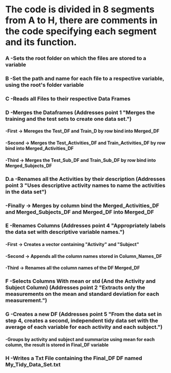 # The code is divided in 8 segments from A to H, there are comments in the code specifying each segment and its function.


  ### A -Sets the root folder on which the files are stored to a variable
   
  ### B -Set the path and name for each file to a respective variable, using the root's folder variable
  
  ### C -Reads all Files to their respective Data Frames
 
  ### D -Merges the Dataframes (Addresses point 1 "Merges the training and the test sets to create one data set.")
  
  #### -First -> Mereges the Test_DF and Train_D by row bind into Merged_DF
  #### -Second -> Merges the Test_Activities_DF and Train_Activities_DF by row bind into Merged_Activities_DF
  #### -Third -> Merges the Test_Sub_DF and Train_Sub_DF by row bind into Merged_Subjects_DF
 
  ### D.a -Renames all the Activities by their description  (Addresses point 3 "Uses descriptive activity names to name the activities in the data set")
  
  ###  -Finally -> Merges by column bind the Merged_Activities_DF and Merged_Subjects_DF and Merged_DF into  Merged_DF 
  
  ### E -Renames Columns (Addresses point 4 "Appropriately labels the data set with descriptive variable names.")
  
  #### -First -> Creates a vector containing "Activity" and "Subject"
  #### -Second -> Appends all the column names stored in Column_Names_DF
  #### -Third -> Renames all the column names of the DF Merged_DF
 
  ### F -Selects Columns With mean or std (And the Activity and Subject Column) (Addresses point 2 "Extracts only the measurements on the mean and standard deviation for each measurement.")
  

  ### G -Creates a new DF (Addresses point 5 "From the data set in step 4, creates a second, independent tidy data set with the average of each variable for each activity and each subject.")

  #### -Groups by activity and subject and summarize using mean for each column, the result is stored in Final_DF variable
  
  ### H -Writes a Txt File containing the Final_DF DF named My_Tidy_Data_Set.txt
